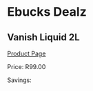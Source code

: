 
# Ebucks Dealz
## Vanish Liquid 2L
[Product Page](https://www.ebucks.com/web/shop/productSelected.do?prodId=380859347&catId=908586136)

Price: R99.00

Savings: 


	